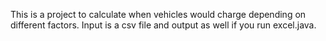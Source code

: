This is a project to calculate when vehicles would charge depending on different factors.
Input is a csv file and output as well if you run excel.java.

